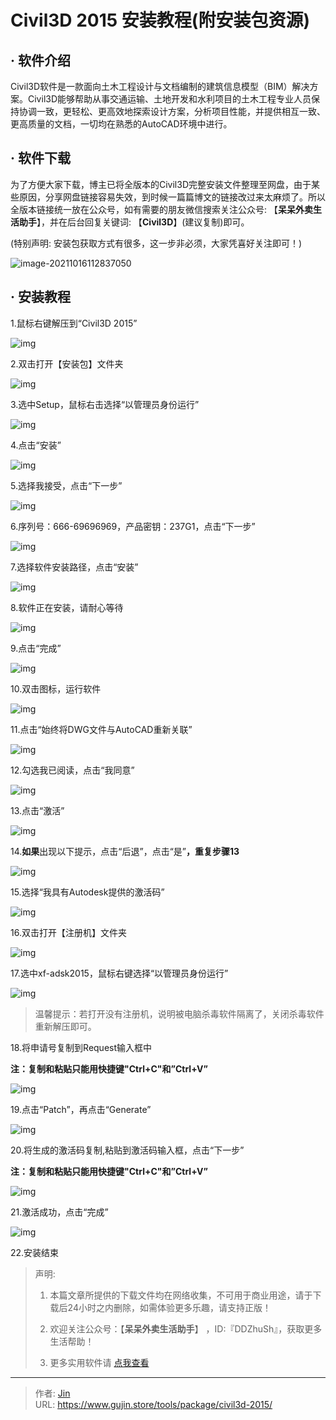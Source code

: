 # Civil3D 2015 安装教程(附安装包资源)


## · 软件介绍
Civil3D软件是一款面向土木工程设计与文档编制的建筑信息模型（BIM）解决方案。Civil3D能够帮助从事交通运输、土地开发和水利项目的土木工程专业人员保持协调一致，更轻松、更高效地探索设计方案，分析项目性能，并提供相互一致、更高质量的文档，一切均在熟悉的AutoCAD环境中进行。

## · 软件下载
为了方便大家下载，博主已将全版本的Civil3D完整安装文件整理至网盘，由于某些原因，分享网盘链接容易失效，到时候一篇篇博文的链接改过来太麻烦了。所以全版本链接统一放在公众号，如有需要的朋友微信搜索关注公众号: 【**呆呆外卖生活助手**】，并在后台回复关键词: 【**Civil3D**】(建议复制)即可。

(特别声明: 安装包获取方式有很多，这一步非必须，大家凭喜好关注即可！)

![image-20211016112837050](https://img.gujin.store/img/image-20211016112837050.png)

## · 安装教程

1.鼠标右键解压到“Civil3D 2015”

![img](https://img.gujin.store/img/v2-1df4dd9297d29460f4a773f107e7c1b7_720w.png)



2.双击打开【安装包】文件夹

![img](https://img.gujin.store/img/v2-a434c0dc346d021e510c9f779686418a_720w.png)

3.选中Setup，鼠标右击选择“以管理员身份运行”

![img](https://img.gujin.store/img/v2-d4f6b587d65eafd05262a8f38f0e06d2_720w.png)

4.点击“安装”

![img](https://img.gujin.store/img/v2-1b7a8660617dde4ad1cc8cb02c641969_720w.png)

5.选择我接受，点击“下一步”

![img](https://img.gujin.store/img/v2-9987d9712cc6a02a3b53d4a39aa42972_720w.png)

6.序列号：666-69696969，产品密钥：237G1，点击“下一步”

![img](https://img.gujin.store/img/v2-bb94f31329da846ffa5d6e2e4cd59ef8_720w.png)

7.选择软件安装路径，点击“安装”

![img](https://img.gujin.store/img/v2-6f11e6f636b7b923d4aa3c574bf2dfe1_720w.png)

8.软件正在安装，请耐心等待

![img](https://img.gujin.store/img/v2-ef17a4886571e955d1e3fd938668fdf3_720w.png)

9.点击“完成”

![img](https://img.gujin.store/img/v2-9b9adc49aa2de76cdd949af72ebc1738_720w.png)

10.双击图标，运行软件

![img](https://img.gujin.store/img/v2-113c7976c12bd980257ad5faf91072d5_720w.png)

11.点击“始终将DWG文件与AutoCAD重新关联”

![img](https://img.gujin.store/img/v2-7648c70a7220636b0bc8eea0695bc850_720w.png)

12.勾选我已阅读，点击“我同意”

![img](https://img.gujin.store/img/v2-8ee15cca1d7f9c686ca1e9fef045c2ad_720w.png)

13.点击“激活”

![img](https://img.gujin.store/img/v2-35c5bc35a45ef583cf8b7e47c62eb385_720w.png)

14.**如果**出现以下提示，点击“后退”，点击“是”**，重复步骤13**

![img](https://img.gujin.store/img/v2-4212ffa485c9f605aeb3c138a42aebdf_720w.png)

15.选择“我具有Autodesk提供的激活码”

![img](https://img.gujin.store/img/v2-d0396e1ba82280fef9a3c5516dfc6809_720w.png)

16.双击打开【注册机】文件夹

![img](https://img.gujin.store/img/v2-a13cac34ea6a476538c2002829dbc7df_720w.png)

17.选中xf-adsk2015，鼠标右键选择“以管理员身份运行”

![img](https://img.gujin.store/img/v2-937e3323482c61fb271ddb44d5e60b2d_720w.png)



> 温馨提示：若打开没有注册机，说明被电脑杀毒软件隔离了，关闭杀毒软件重新解压即可。

18.将申请号复制到Request输入框中

**注：复制和粘贴只能用快捷键"Ctrl+C"和”Ctrl+V”**

![img](https://img.gujin.store/img/v2-523d91ab2e4499fb790e3931c5761298_720w.png)



19.点击“Patch”，再点击“Generate”

![img](https://img.gujin.store/img/v2-dbcb8af0ad6af922831593ef5cfc6ce5_720w.png)

20.将生成的激活码复制,粘贴到激活码输入框，点击“下一步”

**注：复制和粘贴只能用快捷键"Ctrl+C"和”Ctrl+V”**

![img](https://img.gujin.store/img/v2-b9f29d876a25dc047966825203b4fb11_720w.png)



21.激活成功，点击“完成”

![img](https://img.gujin.store/img/v2-14b8703524829edad9d17370b1121827_720w.png)

22.安装结束




> 声明: 
>
> 1. 本篇文章所提供的下载文件均在网络收集，不可用于商业用途，请于下载后24小时之内删除，如需体验更多乐趣，请支持正版！
>
> 2. 欢迎关注公众号：【**呆呆外卖生活助手**】 ，ID:『DDZhuSh』，获取更多生活帮助！
>
> 3. 更多实用软件请  [点我查看](/tools)

---

> 作者: [Jin](https://img.gujin.store/img/favicon.ico)  
> URL: https://www.gujin.store/tools/package/civil3d-2015/  

